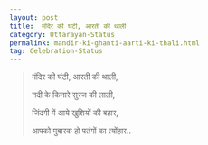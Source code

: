 ```yaml
---
layout: post
title:  मंदिर की घंटी, आरती की थाली
category: Uttarayan-Status
permalink: mandir-ki-ghanti-aarti-ki-thali.html
tag: Celebration-Status
---
```

> मंदिर की घंटी, आरती की थाली,
> 
> नदी के किनारे सुरज की लाली,
> 
> जिंदगी में आये खुशियों की बहार,
> 
> आपको मुबारक हो पतंगों का त्योंहार..